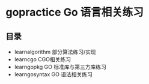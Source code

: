 # gopractice Go 语言相关练习

## 目录

- learnalgorithm    部分算法练习/实现
- learncgo          CGO相关练习
- learngopkg        GO 标准库与第三方库练习
- learngosyntax     GO 语法相关练习